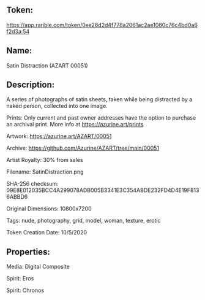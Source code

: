 ## Token:

https://app.rarible.com/token/0xe28d2d4f778a2061ac2ae1080c76c4bd0a6f2d3a:54

## Name:

Satin Distraction (AZART 00051)

## Description: 

A series of photographs of satin sheets, taken while being distracted by a naked person, collected into one image.

Prints: Only current and past owner addresses have the option to purchase an archival print. More info at https://azurine.art/prints

Artwork: https://azurine.art/AZART/00051

Archive: https://github.com/Azurine/AZART/tree/main/00051

Artist Royalty: 30% from sales

Filename: SatinDistraction.png

SHA-256 checksum: 09E8E012035BCC4A299078ADB005B3341E3C354ABDE232FD4D4E19F8136ABBD6

Original Dimensions: 10800x7200

Tags: nude, photography, grid, model, woman, texture, erotic

Token Creation Date: 10/5/2020

## Properties:

Media: Digital Composite

Spirit: Eros

Spirit: Chronos
